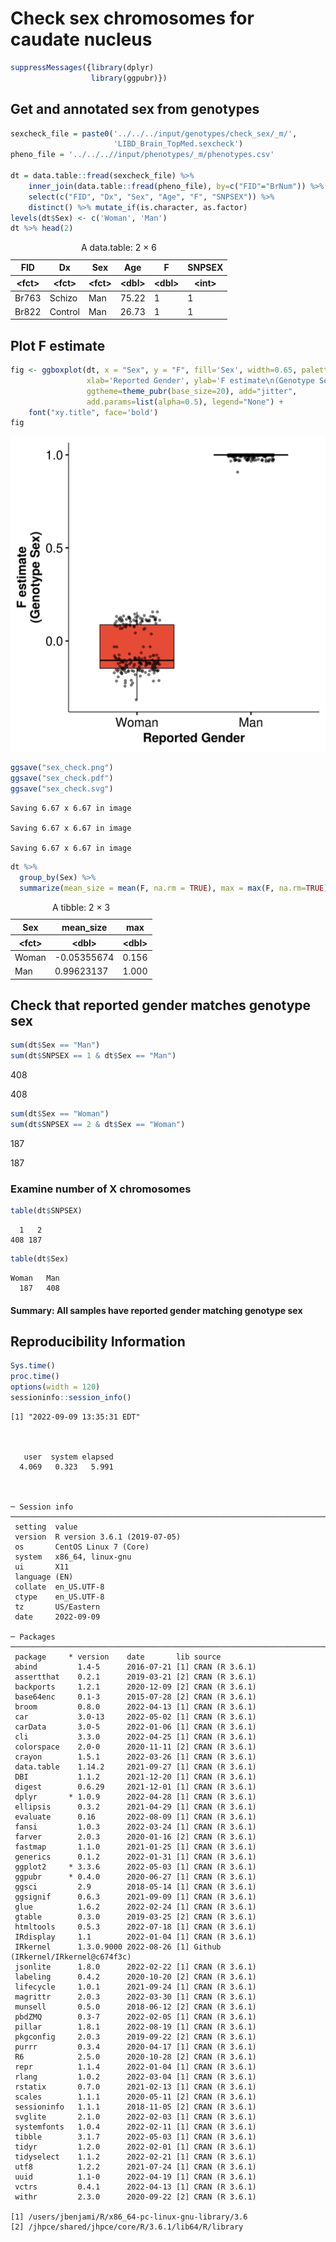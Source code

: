 # Check sex chromosomes for caudate nucleus


```R
suppressMessages({library(dplyr)
                  library(ggpubr)})
```

## Get and annotated sex from genotypes


```R
sexcheck_file = paste0('../../../input/genotypes/check_sex/_m/', 
                       'LIBD_Brain_TopMed.sexcheck')
pheno_file = '../../..//input/phenotypes/_m/phenotypes.csv'

dt = data.table::fread(sexcheck_file) %>% 
    inner_join(data.table::fread(pheno_file), by=c("FID"="BrNum")) %>%
    select(c("FID", "Dx", "Sex", "Age", "F", "SNPSEX")) %>%
    distinct() %>% mutate_if(is.character, as.factor)
levels(dt$Sex) <- c('Woman', 'Man')
dt %>% head(2)
```


<table class="dataframe">
<caption>A data.table: 2 × 6</caption>
<thead>
	<tr><th scope=col>FID</th><th scope=col>Dx</th><th scope=col>Sex</th><th scope=col>Age</th><th scope=col>F</th><th scope=col>SNPSEX</th></tr>
	<tr><th scope=col>&lt;fct&gt;</th><th scope=col>&lt;fct&gt;</th><th scope=col>&lt;fct&gt;</th><th scope=col>&lt;dbl&gt;</th><th scope=col>&lt;dbl&gt;</th><th scope=col>&lt;int&gt;</th></tr>
</thead>
<tbody>
	<tr><td>Br763</td><td>Schizo </td><td>Man</td><td>75.22</td><td>1</td><td>1</td></tr>
	<tr><td>Br822</td><td>Control</td><td>Man</td><td>26.73</td><td>1</td><td>1</td></tr>
</tbody>
</table>



## Plot F estimate


```R
fig <- ggboxplot(dt, x = "Sex", y = "F", fill='Sex', width=0.65, palette='npg', 
                 xlab='Reported Gender', ylab='F estimate\n(Genotype Sex)', 
                 ggtheme=theme_pubr(base_size=20), add="jitter", 
                 add.params=list(alpha=0.5), legend="None") +
    font("xy.title", face='bold')
fig
```


    
![svg](main_files/main_5_0.svg)
    



```R
ggsave("sex_check.png")
ggsave("sex_check.pdf")
ggsave("sex_check.svg")
```

    Saving 6.67 x 6.67 in image
    
    Saving 6.67 x 6.67 in image
    
    Saving 6.67 x 6.67 in image
    



```R
dt %>%
  group_by(Sex) %>%
  summarize(mean_size = mean(F, na.rm = TRUE), max = max(F, na.rm=TRUE))
```


<table class="dataframe">
<caption>A tibble: 2 × 3</caption>
<thead>
	<tr><th scope=col>Sex</th><th scope=col>mean_size</th><th scope=col>max</th></tr>
	<tr><th scope=col>&lt;fct&gt;</th><th scope=col>&lt;dbl&gt;</th><th scope=col>&lt;dbl&gt;</th></tr>
</thead>
<tbody>
	<tr><td>Woman</td><td>-0.05355674</td><td>0.156</td></tr>
	<tr><td>Man  </td><td> 0.99623137</td><td>1.000</td></tr>
</tbody>
</table>



## Check that reported gender matches genotype sex


```R
sum(dt$Sex == "Man")
sum(dt$SNPSEX == 1 & dt$Sex == "Man")
```


408



408



```R
sum(dt$Sex == "Woman")
sum(dt$SNPSEX == 2 & dt$Sex == "Woman")
```


187



187


### Examine number of X chromosomes


```R
table(dt$SNPSEX)
```


    
      1   2 
    408 187 



```R
table(dt$Sex)
```


    
    Woman   Man 
      187   408 


#### Summary: All samples have reported gender matching genotype sex

## Reproducibility Information


```R
Sys.time()
proc.time()
options(width = 120)
sessioninfo::session_info()
```


    [1] "2022-09-09 13:35:31 EDT"



       user  system elapsed 
      4.069   0.323   5.991 



    ─ Session info ───────────────────────────────────────────────────────────────────────────────────────────────────────
     setting  value                       
     version  R version 3.6.1 (2019-07-05)
     os       CentOS Linux 7 (Core)       
     system   x86_64, linux-gnu           
     ui       X11                         
     language (EN)                        
     collate  en_US.UTF-8                 
     ctype    en_US.UTF-8                 
     tz       US/Eastern                  
     date     2022-09-09                  
    
    ─ Packages ───────────────────────────────────────────────────────────────────────────────────────────────────────────
     package     * version    date       lib source                            
     abind         1.4-5      2016-07-21 [1] CRAN (R 3.6.1)                    
     assertthat    0.2.1      2019-03-21 [2] CRAN (R 3.6.1)                    
     backports     1.2.1      2020-12-09 [2] CRAN (R 3.6.1)                    
     base64enc     0.1-3      2015-07-28 [2] CRAN (R 3.6.1)                    
     broom         0.8.0      2022-04-13 [1] CRAN (R 3.6.1)                    
     car           3.0-13     2022-05-02 [1] CRAN (R 3.6.1)                    
     carData       3.0-5      2022-01-06 [1] CRAN (R 3.6.1)                    
     cli           3.3.0      2022-04-25 [1] CRAN (R 3.6.1)                    
     colorspace    2.0-0      2020-11-11 [2] CRAN (R 3.6.1)                    
     crayon        1.5.1      2022-03-26 [1] CRAN (R 3.6.1)                    
     data.table    1.14.2     2021-09-27 [1] CRAN (R 3.6.1)                    
     DBI           1.1.2      2021-12-20 [1] CRAN (R 3.6.1)                    
     digest        0.6.29     2021-12-01 [1] CRAN (R 3.6.1)                    
     dplyr       * 1.0.9      2022-04-28 [1] CRAN (R 3.6.1)                    
     ellipsis      0.3.2      2021-04-29 [1] CRAN (R 3.6.1)                    
     evaluate      0.16       2022-08-09 [1] CRAN (R 3.6.1)                    
     fansi         1.0.3      2022-03-24 [1] CRAN (R 3.6.1)                    
     farver        2.0.3      2020-01-16 [2] CRAN (R 3.6.1)                    
     fastmap       1.1.0      2021-01-25 [1] CRAN (R 3.6.1)                    
     generics      0.1.2      2022-01-31 [1] CRAN (R 3.6.1)                    
     ggplot2     * 3.3.6      2022-05-03 [1] CRAN (R 3.6.1)                    
     ggpubr      * 0.4.0      2020-06-27 [1] CRAN (R 3.6.1)                    
     ggsci         2.9        2018-05-14 [1] CRAN (R 3.6.1)                    
     ggsignif      0.6.3      2021-09-09 [1] CRAN (R 3.6.1)                    
     glue          1.6.2      2022-02-24 [1] CRAN (R 3.6.1)                    
     gtable        0.3.0      2019-03-25 [2] CRAN (R 3.6.1)                    
     htmltools     0.5.3      2022-07-18 [1] CRAN (R 3.6.1)                    
     IRdisplay     1.1        2022-01-04 [1] CRAN (R 3.6.1)                    
     IRkernel      1.3.0.9000 2022-08-26 [1] Github (IRkernel/IRkernel@c674f3c)
     jsonlite      1.8.0      2022-02-22 [1] CRAN (R 3.6.1)                    
     labeling      0.4.2      2020-10-20 [2] CRAN (R 3.6.1)                    
     lifecycle     1.0.1      2021-09-24 [1] CRAN (R 3.6.1)                    
     magrittr      2.0.3      2022-03-30 [1] CRAN (R 3.6.1)                    
     munsell       0.5.0      2018-06-12 [2] CRAN (R 3.6.1)                    
     pbdZMQ        0.3-7      2022-02-05 [1] CRAN (R 3.6.1)                    
     pillar        1.8.1      2022-08-19 [1] CRAN (R 3.6.1)                    
     pkgconfig     2.0.3      2019-09-22 [2] CRAN (R 3.6.1)                    
     purrr         0.3.4      2020-04-17 [1] CRAN (R 3.6.1)                    
     R6            2.5.0      2020-10-28 [2] CRAN (R 3.6.1)                    
     repr          1.1.4      2022-01-04 [1] CRAN (R 3.6.1)                    
     rlang         1.0.2      2022-03-04 [1] CRAN (R 3.6.1)                    
     rstatix       0.7.0      2021-02-13 [1] CRAN (R 3.6.1)                    
     scales        1.1.1      2020-05-11 [2] CRAN (R 3.6.1)                    
     sessioninfo   1.1.1      2018-11-05 [2] CRAN (R 3.6.1)                    
     svglite       2.1.0      2022-02-03 [1] CRAN (R 3.6.1)                    
     systemfonts   1.0.4      2022-02-11 [1] CRAN (R 3.6.1)                    
     tibble        3.1.7      2022-05-03 [1] CRAN (R 3.6.1)                    
     tidyr         1.2.0      2022-02-01 [1] CRAN (R 3.6.1)                    
     tidyselect    1.1.2      2022-02-21 [1] CRAN (R 3.6.1)                    
     utf8          1.2.2      2021-07-24 [1] CRAN (R 3.6.1)                    
     uuid          1.1-0      2022-04-19 [1] CRAN (R 3.6.1)                    
     vctrs         0.4.1      2022-04-13 [1] CRAN (R 3.6.1)                    
     withr         2.3.0      2020-09-22 [2] CRAN (R 3.6.1)                    
    
    [1] /users/jbenjami/R/x86_64-pc-linux-gnu-library/3.6
    [2] /jhpce/shared/jhpce/core/R/3.6.1/lib64/R/library

